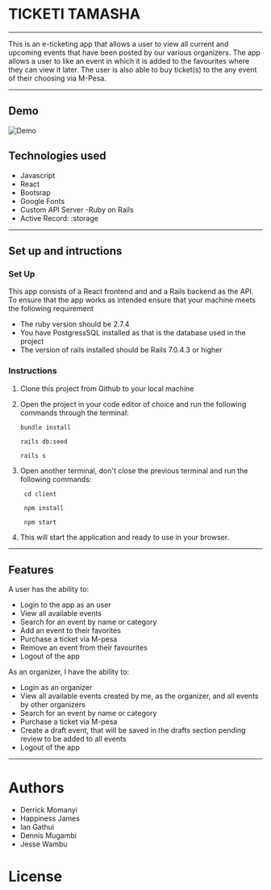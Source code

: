 # **TICKETI TAMASHA** 
----

This is an e-ticketing app that allows a user to view all current and upcoming events that have been posted by our various organizers. The app allows a user to like an event in which it is added to the favourites where they can view it later. The user is also able to buy ticket(s) to the any event of their choosing via M-Pesa.

----

## Demo
![Demo](/public/images/T-Tamasha.gif)

## Technologies used
  * Javascript
  * React
  * Bootsrap
  * Google Fonts
  * Custom API Server -Ruby on Rails
  * Active Record: :storage


----

## Set up and intructions
### Set Up
This app consists of a React frontend and and a Rails backend as the API. 
To ensure that the app works as intended ensure that your machine meets the following requirement

  * The ruby version should be 2.7.4
  * You have PostgressSQL installed as that is the database used in the project
  * The version of rails installed should be Rails 7.0.4.3 or higher


### Instructions
 1. Clone this project from Github to your local machine
 2. Open the project in your code editor of choice and run the following commands through the terminal:
     
       
        bundle install
        
        rails db:seed
       
        rails s
        
3. Open another terminal, don't close the previous terminal and run the following commands:
       
        cd client
       
        npm install
       
        npm start
       
4. This will start the application and ready to use in your browser.

----
## Features
 A user has the ability to:
  * Login to the app as an user
  * View all available events
  * Search for an event by name or category
  * Add an event to their favorites
  * Purchase a ticket via M-pesa
  * Remove an event from their favourites
  * Logout of the app

As an organizer, I have the ability to:
  * Login as an organizer
  * View all available events created by me, as the organizer, and all events by other organizers
  * Search for an event by name or category
  * Purchase a ticket via M-pesa
  * Create a draft event, that will be saved in the drafts section pending review to be added to all    events
  * Logout of the app

---
# Authors
 * Derrick Momanyi
 * Happiness James
 * Ian Gathui
 * Dennis Mugambi
 * Jesse Wambu


 # License